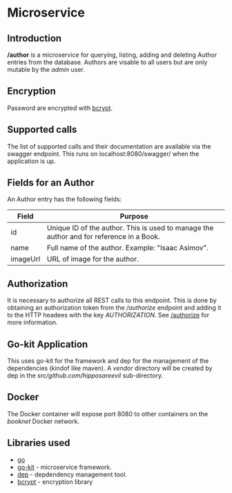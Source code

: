 #  Microservice

## Introduction

**/author** is a microservice for querying, listing, adding and deleting Author entries from the database. Authors are visable to all users but are only mutable by the *admin* user. 

## Encryption

Password are encrypted with [bcrypt](https://godoc.org/golang.org/x/crypto/bcrypt).

## Supported calls
The list of supported calls and their documentation are available via the swagger endpoint. This runs on localhost:8080/swagger/ when the application is up.

## Fields for an Author
An Author entry has the following fields:

Field | Purpose
--- | ---
id | Unique ID of the author. This is used to manage the author and for reference in a Book.
name | Full name of the author. Example: "Isaac Asimov".
imageUrl | URL of image for the author. 


## Authorization
It is necessary to authorize all REST calls to this endpoint. This is done by obtaining an authorization token from the */authorize* endpoint and adding it to the HTTP headees with the key *AUTHORIZATION*.  See [/authorize](https://github.com/hipposareevil/books/blob/master/images/authorize/README.md) for more information.

## Go-kit Application
This uses go-kit for the framework and dep for the management of the dependencies (kindof like maven). A *vendor* directory will be created by dep in the *src/github.com/hipposareevil* sub-directory.


## Docker 
The Docker container will expose port 8080 to other containers on the *booknet* Docker network.

## Libraries used

* [go](https://golang.org/)
* [go-kit](https://github.com/go-kit/kit) - microservice framework.
* [dep](https://github.com/golang/dep) - depdendency management tool.
* [bcrypt](https://godoc.org/golang.org/x/crypto/bcrypt) - encryption library
